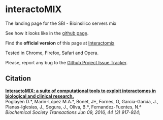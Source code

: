 # interactoMIX

The landing page for the SBI - Bioinsilico servers mix

See how it looks like in the [github page](http://structuralbioinformatics.github.io/interactoMIX/).

Find the **official version** of this page at [Interactomix](http://interactomix.com/)

Tested in Chrome, Firefox, Safari and Opera.

Please, report any bug to the [Github Project Issue Tracker](https://github.com/structuralbioinformatics/interactoMIX/issues).


## Citation

[**InteractoMIX: a suite of computational tools to exploit interactomes in biological and clinical research.**](http://dx.doi.org/10.1042/BST20150001)  
Poglayen D.\*, Marín-López M.A.\*, Bonet, J\*, Fornes, O, Garcia-Garcia, J., Planas-Iglesias, J., Segura, J., Oliva, B.ª, Fernandez-Fuentes, N.ª  
*Biochemical Society Transactions Jun 09, 2016, 44 (3) 917-924;*  
